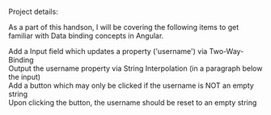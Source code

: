 Project details:

As a part of this handson, I will be covering the following items to get familiar with Data binding concepts in Angular.

Add a Input field which updates a property ('username') via Two-Way-Binding <br />
Output the username property via String Interpolation (in a paragraph below the input) <br />
Add a button which may only be clicked if the username is NOT an empty string <br />
Upon clicking the button, the username should be reset to an empty string <br />
